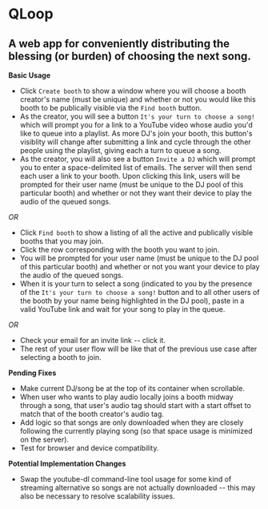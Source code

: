 QLoop
==============

A web app for conveniently distributing the blessing (or burden) of choosing the next song.
--------------

**Basic Usage**
* Click `Create booth` to show a window where you will choose a booth creator's
  name (must be unique) and whether or not you would like this booth to be
  publically visible via the `Find booth` button.
* As the creator, you will see a button `It's your turn to choose a song!`
  which will prompt you for a link to a YouTube video whose audio you'd like to
  queue into a playlist. As more DJ's join your booth, this button's visiblity
  will change after submitting a link and cycle through the other people using
  the playlist, giving each a turn to queue a song.
* As the creator, you will also see a button `Invite a DJ` which will prompt
  you to enter a space-delimited list of emails. The server will then send each
  user a link to your booth. Upon clicking this link, users will be prompted
  for their user name (must be unique to the DJ pool of this particular booth)
  and whether or not they want their device to play the audio of the queued
  songs.

*OR*

* Click `Find booth` to show a listing of all the active and publically visible
  booths that you may join.
* Click the row corresponding with the booth you want to join.
* You will be prompted for your user name (must be unique to the DJ pool of
  this particular booth) and whether or not you want your device to play the
  audio of the queued songs.
* When it is your turn to select a song (indicated to you by the presence of
  the `It's your turn to choose a song!` button and to all other users of the
  booth by your name being highlighted in the DJ pool), paste in a valid
  YouTube link and wait for your song to play in the queue.

*OR*

* Check your email for an invite link -- click it.
* The rest of your user flow will be like that of the previous use case after
  selecting a booth to join.

**Pending Fixes**
* Make current DJ/song be at the top of its container when scrollable.
* When user who wants to play audio locally joins a booth midway through a
  song, that user's audio tag should start with a start offset to match that of
  the booth creator's audio tag.
* Add logic so that songs are only downloaded when they are closely following
  the currently playing song (so that space usage is minimized on the server).
* Test for browser and device compatibility.

**Potential Implementation Changes**
* Swap the youtube-dl command-line tool usage for some kind of streaming
  alternative so songs are not actually downloaded -- this may also be
  necessary to resolve scalability issues.
